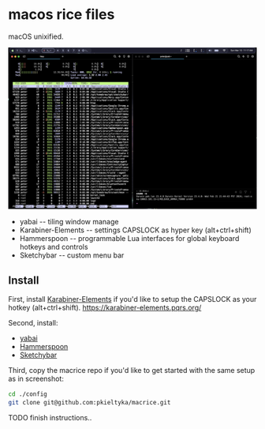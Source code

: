 macos rice files
================

macOS unixified.

<img src="./screenshot.png" />

* yabai -- tiling window manage
* Karabiner-Elements -- settings CAPSLOCK as hyper key (alt+ctrl+shift)
* Hammerspoon -- programmable Lua interfaces for global keyboard hotkeys and controls
* Sketchybar -- custom menu bar

## Install

First, install [Karabiner-Elements](https://karabiner-elements.pqrs.org/)
if you'd like to setup the CAPSLOCK as your hotkey (alt+ctrl+shift).
https://karabiner-elements.pqrs.org/

Second, install:
* [yabai](https://github.com/koekeishiya/yabai)
* [Hammerspoon](https://www.hammerspoon.org/)
* [Sketchybar](https://github.com/FelixKratz/SketchyBar)

Third, copy the macrice repo if you'd like to get started with the
same setup as in screenshot:

```bash
cd ./config
git clone git@github.com:pkieltyka/macrice.git
```

TODO finish instructions..

